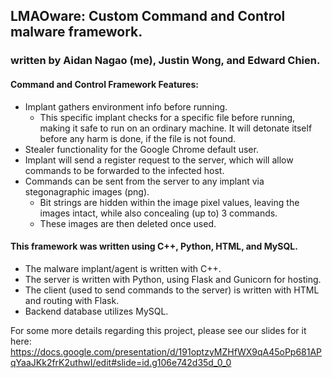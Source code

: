 ## LMAOware: Custom Command and Control malware framework.
### written by Aidan Nagao (me), Justin Wong, and Edward Chien.

#### Command and Control Framework Features:
- Implant gathers environment info before running.
  - This specific implant checks for a specific file before running, making it safe to run on an ordinary machine.
    It will detonate itself before any harm is done, if the file is not found.
- Stealer functionality for the Google Chrome default user.
- Implant will send a register request to the server, which will allow commands to be forwarded to the infected host.
- Commands can be sent from the server to any implant via stegonagraphic images (png).
  - Bit strings are hidden within the image pixel values, leaving the images intact, while also concealing (up to) 3 commands.
  - These images are then deleted once used.

#### This framework was written using C++, Python, HTML, and MySQL.
- The malware implant/agent is written with C++.
- The server is written with Python, using Flask and Gunicorn for hosting.
- The client (used to send commands to the server) is written with HTML and routing with Flask.
- Backend database utilizes MySQL.



For some more details regarding this project, please see our slides for it here: 
https://docs.google.com/presentation/d/191optzyMZHfWX9qA45oPp681APqYaaJKk2frK2uthwI/edit#slide=id.g106e742d35d_0_0
